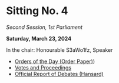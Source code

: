 # Sitting No. 4

_Second Session, 1st Parliament_

**Saturday, March 23, 2024**

In the chair: Honourable S3aWo1fz, Speaker

- [Orders of the Day (Order Paper)](./Orders%20of%20the%20Day.pdf))
- [Votes and Proceedings](./Votes%20and%20Proceedings.pdf)
- [Official Report of Debates (Hansard)](./Official%20Report%20of%20Debates.pdf)
